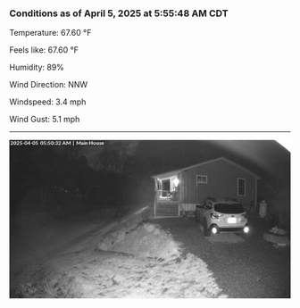 ### Conditions as of April 5, 2025 at 5:55:48 AM CDT 

Temperature: 67.60 &deg;F

Feels like: 67.60 &deg;F

Humidity: 89%

Wind Direction: NNW

Windspeed: 3.4 mph

Wind Gust: 5.1 mph

---

<img src="./images/latest.jpeg"/>

